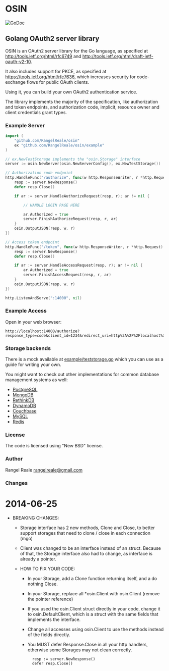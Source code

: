OSIN
====

[![GoDoc](https://godoc.org/github.com/RangelReale/osin?status.svg)](https://godoc.org/github.com/RangelReale/osin)


Golang OAuth2 server library
----------------------------

OSIN is an OAuth2 server library for the Go language, as specified at
http://tools.ietf.org/html/rfc6749 and http://tools.ietf.org/html/draft-ietf-oauth-v2-10.

It also includes support for PKCE, as specified at https://tools.ietf.org/html/rfc7636,
which increases security for code-exchange flows for public OAuth clients.

Using it, you can build your own OAuth2 authentication service.

The library implements the majority of the specification, like authorization and token endpoints, and authorization code, implicit, resource owner and client credentials grant types.

### Example Server

````go
import (
	"github.com/RangelReale/osin"
	ex "github.com/RangelReale/osin/example" 
)

// ex.NewTestStorage implements the "osin.Storage" interface
server := osin.NewServer(osin.NewServerConfig(), ex.NewTestStorage())

// Authorization code endpoint
http.HandleFunc("/authorize", func(w http.ResponseWriter, r *http.Request) {
	resp := server.NewResponse()
	defer resp.Close()

	if ar := server.HandleAuthorizeRequest(resp, r); ar != nil {

		// HANDLE LOGIN PAGE HERE

		ar.Authorized = true
		server.FinishAuthorizeRequest(resp, r, ar)
	}
	osin.OutputJSON(resp, w, r)
})

// Access token endpoint
http.HandleFunc("/token", func(w http.ResponseWriter, r *http.Request) {
	resp := server.NewResponse()
	defer resp.Close()

	if ar := server.HandleAccessRequest(resp, r); ar != nil {
		ar.Authorized = true
		server.FinishAccessRequest(resp, r, ar)
	}
	osin.OutputJSON(resp, w, r)
})

http.ListenAndServe(":14000", nil)
````

### Example Access

Open in your web browser:

````
http://localhost:14000/authorize?response_type=code&client_id=1234&redirect_uri=http%3A%2F%2Flocalhost%3A14000%2Fappauth%2Fcode
````

### Storage backends

There is a mock available at [example/teststorage.go](/example/teststorage.go) which you can use as a guide for writing your own.  

You might want to check out other implementations for common database management systems as well:

* [PostgreSQL](https://github.com/anaxilaus/osin-postgres)
* [MongoDB](https://github.com/martint17r/osin-mongo-storage)
* [RethinkDB](https://github.com/ahmet/osin-rethinkdb)
* [DynamoDB](https://github.com/uniplaces/osin-dynamodb)
* [Couchbase](https://github.com/elgris/osin-couchbase-storage)
* [MySQL](https://github.com/felipeweb/osin-mysql)
* [Redis](https://github.com/ShaleApps/osinredis)

### License

The code is licensed using "New BSD" license.

### Author

Rangel Reale
rangelreale@gmail.com

### Changes

2014-06-25
==========
* BREAKING CHANGES:
	- Storage interface has 2 new methods, Clone and Close, to better support storages
	  that need to clone / close in each connection (mgo)
	- Client was changed to be an interface instead of an struct. Because of that,
	  the Storage interface also had to change, as interface is already a pointer.

	- HOW TO FIX YOUR CODE:
		+ In your Storage, add a Clone function returning itself, and a do nothing Close.
		+ In your Storage, replace all *osin.Client with osin.Client (remove the pointer reference)
		+ If you used the osin.Client struct directly in your code, change it to osin.DefaultClient,
		  which is a struct with the same fields that implements the interface.
		+ Change all accesses using osin.Client to use the methods instead of the fields directly.
		+ You MUST defer Response.Close in all your http handlers, otherwise some
		  Storages may not clean correctly.

				resp := server.NewResponse()
				defer resp.Close()
